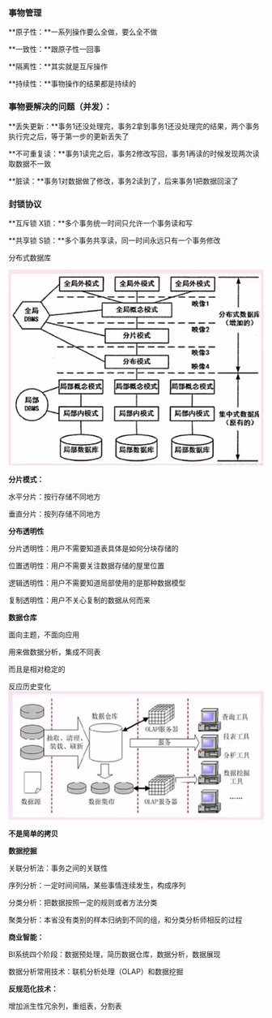 ### 事物管理

**原子性：**一系列操作要么全做，要么全不做

**一致性：**跟原子性一回事

**隔离性：**其实就是互斥操作

**持续性：**事物操作的结果都是持续的



### **事物要解决的问题（并发）：**

**丢失更新：**事务1还没处理完，事务2拿到事务1还没处理完的结果，两个事务执行完之后，等于第一步的更新丢失了

**不可重复读：**事务1读完之后，事务2修改写回，事务1再读的时候发现两次读取数据不一致

**脏读：**事务1对数据做了修改，事务2读到了，后来事务1把数据回滚了



### 封锁协议

**互斥锁 X锁：**多个事务统一时间只允许一个事务读和写 

**共享锁 S锁：**多个事务共享读，同一时间永远只有一个事务修改



分布式数据库

![image-20210502170638660](imgs/21-05-02-1/image-20210502170638660.png)



**分片模式：**

水平分片：按行存储不同地方

垂直分片：按列存储不同地方

**分布透明性**

分片透明性：用户不需要知道表具体是如何分块存储的

位置透明性：用户不需要关注数据存储的屋里位置

逻辑透明性：用户不需要知道局部使用的是那种数据模型

复制透明性：用户不关心复制的数据从何而来



**数据仓库**

 面向主题，不面向应用

用来做数据分析，集成不同表

而且是相对稳定的

反应历史变化![image-20210502171619492](imgs/21-05-02-1/image-20210502171619492.png)

**不是简单的拷贝**



**数据挖掘**

关联分析法：事务之间的关联性

序列分析：一定时间间隔，某些事情连续发生，构成序列

分类分析：把数据按照一定的规则或者方法分类

聚类分析：本省没有类别的样本归纳到不同的组，和分类分析师相反的过程



**商业智能：**

BI系统四个阶段：数据预处理，简历数据仓库，数据分析，数据展现

数据分析常用技术：联机分析处理（OLAP）和数据挖掘



**反规范化技术：**

增加派生性冗余列，重组表，分割表







